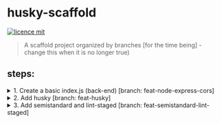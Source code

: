# husky-scaffold
[![licence mit](https://img.shields.io/badge/licence-MIT-blue.svg)](https://github.com/afonsopacifer/open-source-boilerplate/blob/master/LICENSE.md)

> A scaffold project organized by branches [for the time being] - change this when it is no longer true)
## steps:

<details>
  <summary> 
    1. Create a basic index.js (back-end) [branch: feat-node-express-cors]
  </summary>
  
  > Added to test the lint-staged and confirm that code is still running. 
 
  ### steps:
  #### Add dependencies
  Express - https://github.com/expressjs/express

  Cors - https://github.com/expressjs/cors
  ```javascript
  npm i --save express cors;
  ```
  #### Add index.js file with a GET route
  something like:
  ```javascript
  const cors = require('cors');
  const express = require('express');

  const app = express();
  const port = 3000;
  let thisWillGiveError = "";

  app.use(express.json());
  app.use(cors());

  app.get('/', (req, res) => {
    console.log('GET / called!')
    res.send('All configured!');
  });

  app.listen(port);
  console.log(`Running on ${port}!`);

  ```


  #### Run npm start
  ```javascript
  npm start

  > husky-scaffold@1.0.0 start D:\dev\personal\projects\study\guides\husky-scaffold
  > node index.js

  Running on 3000!
  ```
  #### Test using a browser
  Open localhost:3000 in a browser and check the console message
  ```javascript
  $ npm start

  > husky-scaffold@1.0.0 start D:\dev\personal\projects\study\guides\husky-scaffold
  > node index.js

  Running on 3000!
  GET / called!
  ```
</details>

<details>
  <summary> 
    2. Add husky [branch: feat-husky]
  </summary>

  > Add husky to configure hooks. 
  ### steps
  #### Add dependency
  Husky - https://github.com/typicode/husky
  ```javascript
  npm i --save-dev husky@4;
  ```
  > I'm using v4 because v5 is in early access (on the date this file was created) 
  #### Add .huskyrc.json file to configure hooks
  ```json
  {
    "hooks": {
      "pre-commit": "echo \"[Husky] pre-commit example message\"",
      "commit-msg": "echo \"[Husky] commit-msg example message\"",
      "prepare-commit-msg": "echo \"[Husky] prepare-commit-msg example message\""
    }
  }
  ```
  #### Stage husky configuration file
  ```javascript
  git add .huskyrc.json
  ```
  #### Test husky hooks execution using git commit action

  ```javascript
  git commit -m "feat: add husky configs"

    husky > pre-commit (node v12.18.3)
    [Husky] pre-commit example message
    husky > prepare-commit-msg (node v12.18.3)
    [Husky] prepare-commit-msg example message
    husky > commit-msg (node v12.18.3)
    [Husky] commit-msg example message
    [feat-husky dfd1f8d] feat: add husky configs
    1 file changed, 7 insertions(+)
    create mode 100644 .huskyrc.json
  ```
  > If you see a log like the one above, you have successfully configured husky in your project!
</details>
<details>
  <summary> 
    3. Add semistandard and lint-staged [branch: feat-semistandard-lint-staged]
  </summary>

  > Add semistandard lint and lint-staged for lint automation. 
  ### steps
  #### Add dependency
  Semistandard - https://github.com/standard/semistandard
  
  Lint-Staged - https://github.com/okonet/lint-staged
  ```javascript
  npm i --save-dev semistandard lint-staged;
  ```
  #### Add .editorconfig file

  Editorconfig - https://editorconfig.org/

  > Below a example of .editorconfig file (check if your IDE have a plugin to generate automatically)

  ```json
    # https://editorconfig.org
    root = true

    [*]
    indent_style = space
    indent_size = 2
    charset = utf-8
    trim_trailing_whitespace = true
    insert_final_newline = true
    end_of_line = lf

    [*.md]
    trim_trailing_whitespace = false

    [*.js]
    quote_type = "single"

  ```
  #### Create a lint-staged configuration file (.lintstagedrc.json)

  > This configuration below is used to check all files with extension '.js' and check the style with semistandard rules 
  ```javascript
  {
    "*.js": [
      "./node_modules/.bin/semistandard --fix"
    ]
  }
  ```
  >If you want to use another lint, this is where you must change to which lint you want (and add it to the project via npm) 
  #### Update husky hook to use lint-staged on pre-commit step

  ```javascript
  {
    "hooks": {
      "hooks": {
        "pre-commit": "./node_modules/.bin/lint-staged",
        "commit-msg": "echo \"[Husky] commit-msg example message\"",
        "prepare-commit-msg": "echo \"[Husky] prepare-commit-msg example message\""
      }
    }
  ```
  #### Test lint-staged action with husky

  If you are using my file to create a backend with express (index.js), you should check the contents of this file. 
  
  There are two errors that the semistandard will not like:
  
  1. line 6
  ```javascript
  let thisWillGiveError = "" 
  ```
  >'thisWillGiveError' is assigned a value but never used. (no-unused-vars)semistandard(no-unused-vars)

  2. line 12
  ```javascript
  console.log('GET / called!')
  ```

  > Missing semicolon. (semi)semistandard(semi
  
  To test the lint-staged, resolve one of them and commit the index.js file
  For this documentation. I'll solve the second, add semicolon in line 12 and committing file:

  ```javascript
  elcio@DESKTOP-H3TVAF1 MINGW64 /d/dev/personal/projects/study/guides/husky-scaffold (feat-semistandard-lint-staged)
  $ git add index.js 

  elcio@DESKTOP-H3TVAF1 MINGW64 /d/dev/personal/projects/study/guides/husky-scaffold (feat-semistandard-lint-staged)
  $ git commit -m "refactor: update index to test lint-staged"
  husky > pre-commit (node v12.18.3)
  [STARTED] Preparing...
  [SUCCESS] Preparing...
  [STARTED] Running tasks...      
  [STARTED] Running tasks for *.js
  [STARTED] ./node_modules/.bin/semistandard --fix
  [FAILED] ./node_modules/.bin/semistandard --fix [FAILED]
  [FAILED] ./node_modules/.bin/semistandard --fix [FAILED]
  [SUCCESS] Running tasks...
  [STARTED] Applying modifications...
  [SKIPPED] Skipped because of errors from tasks.
  [STARTED] Reverting to original state because of errors...
  [SUCCESS] Reverting to original state because of errors...
  [STARTED] Cleaning up...
  [SUCCESS] Cleaning up...

  ✖ ./node_modules/.bin/semistandard --fix:
  semistandard: Semicolons For All! (https://github.com/standard/semistandard)
    D:\dev\personal\projects\study\guides\husky-scaffold\index.js:6:7: 'thisWillGiveError' is assigned a value but never used.
  husky > pre-commit hook failed (add --no-verify to bypass)
  ```
  > If you see a log like the one above, you have successfully configured lint-staged and lint (semistandard) in your project!
</details>
